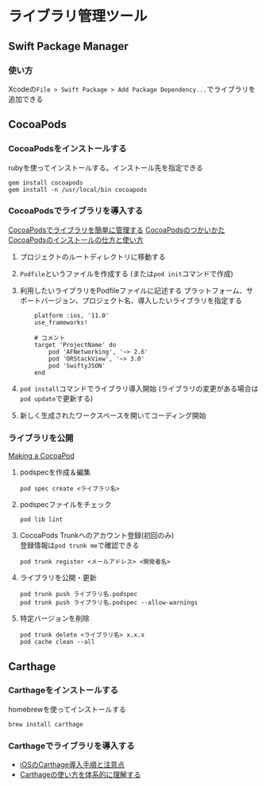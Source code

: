 # ライブラリ管理ツール

## Swift Package Manager

### 使い方

Xcodeの`File > Swift Package > Add Package Dependency...`でライブラリを追加できる

## CocoaPods

### CocoaPodsをインストールする

rubyを使ってインストールする。インストール先を指定できる

```shell
gem install cocoapods
gem install -n /usr/local/bin cocoapods
```

### CocoaPodsでライブラリを導入する

[CocoaPodsでライブラリを簡単に管理する](https://qiita.com/yamashi/items/f69ce0dd3e25d75ec6c3)
[CocoaPodsのつかいかた](https://qiita.com/KakeruFukuda/items/369b71d074c12b449e09)
[CocoaPodsのインストールの仕方と使い方](https://satoriku.com/cocoapods/)

1. プロジェクトのルートディレクトリに移動する
2. `Podfile`というファイルを作成する (または`pod init`コマンドで作成)
3. 利用したいライブラリをPodfileファイルに記述する
    プラットフォーム、サポートバージョン、プロジェクト名、導入したいライブラリを指定する

    ```cocoapods
        platform :ios, '11.0'
        use_frameworks!

        # コメント
        target 'ProjectName' do
            pod 'AFNetworking', '~> 2.6'
            pod 'ORStackView', '~> 3.0'
            pod 'SwiftyJSON'
        end
    ```

4. `pod install`コマンドでライブラリ導入開始 (ライブラリの変更がある場合は`pod update`で更新する)
5. 新しく生成されたワークスペースを開いてコーディング開始

### ライブラリを公開

[Making a CocoaPod](https://guides.cocoapods.org/making/making-a-cocoapod.html)

1. podspecを作成＆編集

    ```shell
    pod spec create <ライブラリ名>
    ```

2. podspecファイルをチェック

    ```shell
    pod lib lint
    ```

3. CocoaPods Trunkへのアカウント登録(初回のみ)  
    登録情報は`pod trunk me`で確認できる

    ```shell
    pod trunk register <メールアドレス> <開発者名>
    ```

4. ライブラリを公開・更新

    ```shell
    pod trunk push ライブラリ名.podspec
    pod trunk push ライブラリ名.podspec --allow-warnings
    ```

5. 特定バージョンを削除

    ```shell
    pod trunk delete <ライブラリ名> x.x.x
    pod cache clean --all
    ```

## Carthage

### Carthageをインストールする

homebrewを使ってインストールする

```shell
brew install carthage
```

### Carthageでライブラリを導入する

- [iOSのCarthage導入手順と注意点](https://blog.mothule.com/ios/carthage/ios-carthage-install-guide)
- [Carthageの使い方を体系的に理解する](https://blog.mothule.com/ios/carthage/ios-carthage)
